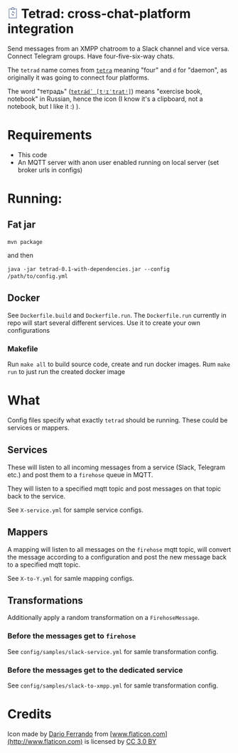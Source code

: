 # ![](./icon.png) Tetrad: cross-chat-platform integration

Send messages from an XMPP chatroom to a Slack channel and vice versa.
Connect Telegram groups. Have four-five-six-way chats.

The `tetrad` name comes from [`tetra`](https://en.wiktionary.org/wiki/tetra-#Prefix)
meaning "four" and `d` for "daemon", as originally it was going to connect
four platforms.

The word "тетрадь" ([`tetrádʹ [tʲɪˈtratʲ]`](https://en.wiktionary.org/wiki/тетрадь#Pronunciation))
means "exercise book, notebook" in Russian, hence the icon (I know it's a
clipboard, not a notebook, but I like it :) ).

# Requirements

- This code
- An MQTT server with anon user enabled running on local server (set
broker urls in configs)

# Running:

## Fat jar

```
mvn package
```
and then
```
java -jar tetrad-0.1-with-dependencies.jar --config /path/to/config.yml
```

## Docker

See `Dockerfile.build` and `Dockerfile.run`. The `Dockerfile.run` currently in repo
will start several different services. Use it to create your own configurations

### Makefile

Run `make all` to build source code, create and run docker images. Rum `make run`
to just run the created docker image

# What

Config files specify what exactly `tetrad` should be running. These could be
services or mappers.

## Services

These will listen to all incoming messages from a service (Slack,
Telegram etc.) and post them to a `firehose` queue in MQTT.

They will listen to a specified mqtt topic and post messages on that
topic back to the service.

See `X-service.yml` for sample service configs.

## Mappers

A mapping will listen to all messages on the `firehose` mqtt topic, will
convert the message according to a configuration and post the new message
back to a specified mqtt topic.

See `X-to-Y.yml` for samle mapping configs.

## Transformations

Additionally apply a random transformation on a `FirehoseMessage`.

### Before the messages get to `firehose`
See `config/samples/slack-service.yml` for samle transformation config.

### Before the messages get to the dedicated service
See `config/samples/slack-to-xmpp.yml` for samle transformation config.

# Credits

Icon made by [Dario Ferrando](http://www.flaticon.com/authors/dario-ferrando)
from [www.flaticon.com](http://www.flaticon.com) is licensed by
[CC 3.0 BY](http://creativecommons.org/licenses/by/3.0/)
